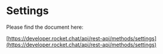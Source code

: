 # Settings

Please find the document here: 

[https://developer.rocket.chat/api/rest-api/methods/settings](https://developer.rocket.chat/api/rest-api/methods/settings)

